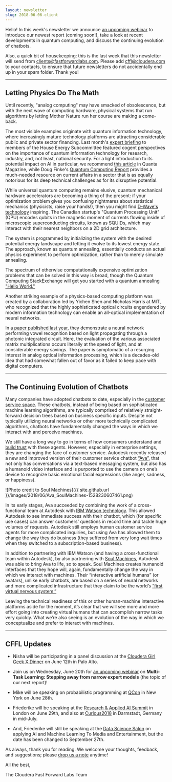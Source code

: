 ```yaml
---
layout: newsletter
slug: 2018-06-06-client
---
```


Hello!  In this week's newsletter we announce [an upcoming webinar](https://info.cloudera.com/LP=2027?elq_id=CCLOU000007199414) to introduce our newest report (coming soon!), take a look at recent developments in quantum computing, and discuss the continuing evolution of chatbots.

Also, a quick bit of housekeeping: this is the last week that this newsletter will send from clients@fastforwardlabs.com.  Please add cffl@cloudera.com to your contacts, to ensure that future newsletters do not accidentally end up in your spam folder.  Thank you!

---

## Letting Physics Do The Math

Until recently, "analog computing" may have smacked of obsolescence, but with the next wave of computing hardware, physical systems that run algorithms by letting Mother Nature run her course are making a come-back. 

The most visible examples originate with quantum information technology, where increasingly mature technology platforms are attracting considerable public and private sector financing. Last month's [expert briefing](https://energycommerce.house.gov/hearings/disrupter-series-quantum-computing/) to members of the House Energy Subcommittee featured cogent perspectives on the importance of quantum information technology for research, industry, and, not least, national security. For a light introduction to its potential impact on AI in particular, we recommend [this article](https://www.quantamagazine.org/job-one-for-quantum-computers-boost-artificial-intelligence-20180129/) in Quanta Magazine, while Doug Finke's [Quantum Computing Report](https://quantumcomputingreport.com/) provides a much-needed resource on current affairs in a sector that is as equally notorious for its deep technical challenges as for its disruptive potential. 

While universal quantum computing remains elusive, quantum mechanical hardware accelerators are becoming a thing of the present: if your optimization problem gives you confusing nightmares about statistical mechanics (physicists, raise your hands!), then you might find [D-Wave's technology](https://www.dwavesys.com/home) inspiring. The Canadian startup's "Quantum Processing Unit" (QPU) encodes qubits in the magnetic moment of currents flowing inside of microscopic superconducting circuits, known as SQUIDs, which may interact with their nearest neighbors on a 2D grid architecture. 

The system is programmed by initializing the system with the desired potential energy landscape and letting it evolve to its lowest energy state. The approach, known as quantum annealing, essentially conducts an actual physics experiment to perform optimization, rather than to merely simulate annealing. 

The spectrum of otherwise computationally expensive optimization problems that can be solved in this way is broad, though the Quantum Computing StackExchange will get you started with a quantum annealing ["Hello World."](https://quantumcomputing.stackexchange.com/questions/1451/how-do-you-write-a-simple-program-for-a-d-wave-device) 

Another striking example of a physics-based computing platform was created by a collaboration led by Yichen Shen and Nicholas Harris at MIT, who recognized that the highly sophisticated optical circuits engendered by modern information technology can enable an all-optical implementation of neural networks. 

In [a paper published last year](https://www.nature.com/articles/nphoton.2017.93), they demonstrate a neural network performing vowel recognition based on light propagating through a photonic integrated circuit. Here, the evaluation of the various associated matrix multiplications occurs literally at the speed of light, and at considerable energy savings. The paper is symptomatic of a resurging interest in analog optical information processing, which is a decades-old idea that had somewhat fallen out of favor as it failed to keep pace with digital computers.

---

## The Continuing Evolution of Chatbots

Many companies have adopted chatbots to date, especially in the [customer service space](https://medium.com/the-mission/10-real-examples-how-brands-are-using-chatbot-for-customer-service-4fbb5e4617f3).  These chatbots, instead of being based on sophisticated machine learning algorithms, are typically comprised of relatively straight-forward decision trees based on business specific inputs.  Despite not typically utilizing neural networks or other more technically complicated algorithms, chatbots have fundamentally changed the ways in which we interact with and perceive machines.  

We still have a long way to go in terms of how consumers understand and [build trust](https://techcrunch.com/2018/05/24/family-claims-their-echo-sent-a-private-conversation-to-a-random-contact/) with these agents.  However, especially in enterprise settings, they are changing the face of customer service.  Autodesk recently released a new and improved version of their customer service chatbot [“Ava”](https://venturebeat.com/2018/05/18/how-autodesks-assistant-ava-attempts-to-avoid-uncanny-valley/), that not only has conversations via a text-based messaging system, but also has a humanoid video interface and is purported to use the camera on one’s device to recognize basic emotional facial expressions (like anger, sadness, or happiness).  

![Photo credit to Soul Machines]({{ site.github.url }}/images/2018/06/Ava_SoulMachines-1528230607461.png)

In its early stages, Ava succeeded by combining the work of a cross-functional team at Autodesk with [IBM Watson technology](https://www.ibm.com/watson/how-to-build-a-chatbot/).  This allowed Autodesk to see immediate success with their chatbot, which (for specific use cases) can answer customers' questions in record time and tackle huge volumes of requests.  Autodesk still employs human customer service agents for more complicated inquiries, but using Ava has allowed them to change the way they do business (they suffered from very long wait times when they switched to a subscription-based business).

In addition to partnering with IBM Watson (and having a cross-functional team within Autodesk), by also partnering with [Soul Machines](https://www.soulmachines.com/), Autodesk was able to bring Ava to life, so to speak.  Soul Machines creates humanoid interfaces that they hope will, again, fundamentally change the way in which we interact with machines.  Their “interactive artificial humans” (or avatars), unlike early chatbots, are based on a series of neural networks and more complicated infrastructure that they claim to be the world’s [“first virtual nervous system.”](https://www.soulmachines.com/news/2018/4/30/blog-were-humanizing-artificial-intelligence)  

Leaving the technical readiness of this or other human-machine interactive platforms aside for the moment, it’s clear that we will see more and more effort going into creating virtual humans that can accomplish narrow tasks very quickly.  What we’re also seeing is an evolution of the way in which we conceptualize and prefer to interact with machines.  

---

## CFFL Updates

* Nisha will be participating in a panel discussion at the [Cloudera Girl Geek X Dinner](https://www.eventbrite.com/e/cloudera-girl-geek-x-dinner-panel-discussion-registration-46548406537) on June 12th in Palo Alto.

* Join us on Wednesday, June 20th for [an upcoming webinar](https://info.cloudera.com/LP=2027?elq_id=CCLOU000007199414) on **Multi-Task Learning: Stepping away from narrow expert models** (the topic of our next report)!

* Mike will be speaking on probabilistic programming at [QCon](https://qconnewyork.com/ny2018/presentation/modern-cs-presentation-1) in New York on June 28th.

* Friederike will be speaking at the [Research & Applied AI Summit](https://raais.co/) in London on June 29th, and also at [Curious2018](https://curious2018.com/) in Darmstadt, Germany in mid-July.

* And, Friederike will still be speaking at the [Data Science Salon](https://datascience.salon/ny9-18/) on applying AI and Machine Learning To Media and Entertainment, but the date has been changed to September 27th.


As always, thank you for reading. We welcome your thoughts, feedback, and suggestions; please [drop us a note](mailto:cffl@fastforwardlabs.com) anytime!

All the best,

The Cloudera Fast Forward Labs Team
